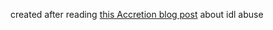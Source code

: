 created after reading [this Accretion blog post](https://accretionxyz.substack.com/p/hidden-idl-instructions-and-how-to?r=1vfhat&utm_campaign=post&utm_medium=web&triedRedirect=true) about idl abuse
